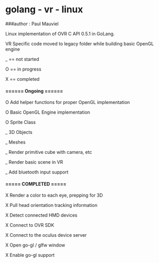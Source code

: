 # golang - vr - linux
###author : Paul Mauviel

Linux implementation of OVR C API 0.5.1 in GoLang.

VR Specific code moved to legacy folder while building basic OpenGL engine 

_  	== not started

O 	== in progress

X	== completed

#### ====== Ongoing ======

O 	Add helper functions for proper OpenGL implementation

O 	Basic OpenGL Engine implementation

O 	Sprite Class

_ 	3D Objects

_	Meshes

_  	Render primitive cube with camera, etc

_  	Render basic scene in VR

_ 	Add bluetooth input support


#### ===== COMPLETED =====

X 	Render a color to each eye, prepping for 3D

X 	Pull head orientation tracking information

X 	Detect connected HMD devices

X 	Connect to OVR SDK

X 	Connect to the oculus device server

X 	Open go-gl / glfw window

X 	Enable go-gl support
